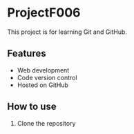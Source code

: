 # ProjectF006
This project is for learning Git and GitHub.

## Features
- Web development
- Code version control
- Hosted on GitHub

## How to use
1. Clone the repository  
